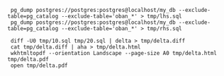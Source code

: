      pg_dump postgres://postgres:postgres@localhost/my_db --exclude-table=pg_catalog --exclude-table='oban_*' > tmp/lhs.sql
     pg_dump postgres://postgres:postgres@localhost/my_db --exclude-table=pg_catalog --exclude-table='oban_*' > tmp/rhs.sql

     diff -U0 tmp/10.sql tmp/20.sql | delta > tmp/delta.diff
     cat tmp/delta.diff | aha > tmp/delta.html
     wkhtmltopdf --orientation Landscape --page-size A0 tmp/delta.html tmp/delta.pdf
     open tmp/delta.pdf
